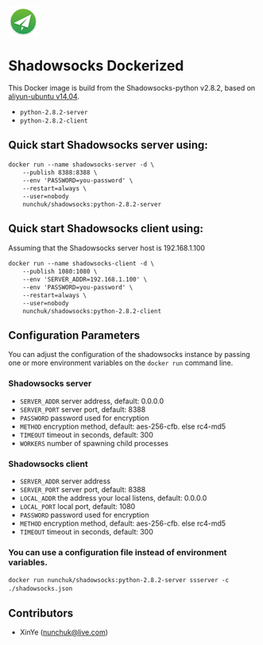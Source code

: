 <!--![image](./logo.png =60)-->
<img src="https://raw.githubusercontent.com/nunchuk/docker-shadowsocks/master/logo.png" width="60" />

# Shadowsocks Dockerized

This Docker image is build from the Shadowsocks-python v2.8.2, based on [aliyun-ubuntu v14.04](https://github.com/nunchuk/aliyun-ubuntu).

* `python-2.8.2-server`
* `python-2.8.2-client`

## Quick start Shadowsocks server using:

```
docker run --name shadowsocks-server -d \
    --publish 8388:8388 \
    --env 'PASSWORD=you-password' \
    --restart=always \
    --user=nobody
    nunchuk/shadowsocks:python-2.8.2-server
```

## Quick start Shadowsocks client using:

Assuming that the Shadowsocks server host is 192.168.1.100

```
docker run --name shadowsocks-client -d \
    --publish 1080:1080 \
    --env 'SERVER_ADDR=192.168.1.100' \
    --env 'PASSWORD=you-password' \
    --restart=always \
    --user=nobody
    nunchuk/shadowsocks:python-2.8.2-client
```

## Configuration Parameters

You can adjust the configuration of the shadowsocks instance by passing one or more environment variables on the `docker run` command line.

### Shadowsocks server

* `SERVER_ADDR`	server address, default: 0.0.0.0
* `SERVER_PORT`	server port, default: 8388
* `PASSWORD`		password used for encryption
* `METHOD`			encryption method, default: aes-256-cfb. else rc4-md5
* `TIMEOUT`		timeout in seconds, default: 300
* `WORKERS`		number of spawning child processes

### Shadowsocks client

* `SERVER_ADDR`	server address
* `SERVER_PORT`	server port, default: 8388
* `LOCAL_ADDR`		the address your local listens, default: 0.0.0.0
* `LOCAL_PORT`		local port, default: 1080
* `PASSWORD`		password used for encryption
* `METHOD`			encryption method, default: aes-256-cfb. else rc4-md5
* `TIMEOUT`		timeout in seconds, default: 300

### You can use a configuration file instead of environment variables.
  
`docker run nunchuk/shadowsocks:python-2.8.2-server ssserver -c ./shadowsocks.json
`

Contributors
-------------------
* XinYe (nunchuk@live.com)